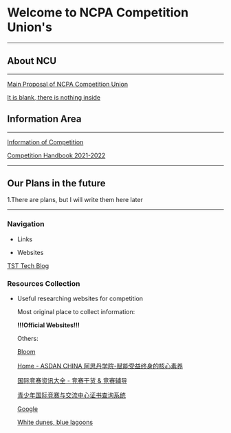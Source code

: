 # Welcome to NCPA Competition Union's

---

## About NCU
---
[Main Proposal of NCPA Competition Union](files/Main%20Proposal%20of%20NCPA%20Competition.md)

[It is blank, there is nothing inside](files/It%20is%20blank,%20there%20is%20nothing%20inside%2067b409d5d08646c283d4760ec3a4558d.md)



## Information Area

---
[Information of Competition](files/Information%20of%20Competition.csv)

[Competition Handbook 2021-2022](files/Competition%20Handbook.md)

---
## Our Plans in the future
1.There are plans, but I will write them here later

---

### Navigation

- Links

- Websites

[TST Tech Blog](https://sites.ncpachina.org/tst/)

### Resources Collection

- Useful researching websites for competition

    Most original place to collect information:

    **!!!Official Websites!!!**

    Others:

    [Bloom](https://www.webloom.cn/bloom_web/#/)

    [Home - ASDAN CHINA 阿思丹学院-赋能受益终身的核心素养](http://www.seedasdan.org/)

    [国际竞赛资讯大全 - 竞赛干货 & 竞赛辅导](https://www.linstitute.net/contests)

    [青少年国际竞赛与交流中心证书查询系统](http://itccc.org.cn/)

    [Google](http://google.com/)

    [White dunes, blue lagoons](https://www.bing.com/)
